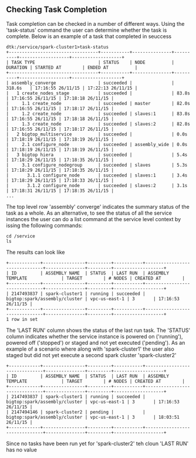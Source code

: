 ## Checking Task Completion
Task completion can be checked in a number of different ways. Using the 'task-status' command the user can determine whether the task is complete. Below is an example of a task that completed in seuccess
```
dtk:/service/spark-cluster1>task-status
+----------------------------------+-----------+---------------+----------+-------------------+-------------------+
| TASK TYPE                        | STATUS    | NODE          | DURATION | STARTED AT        | ENDED AT          |
+----------------------------------+-----------+---------------+----------+-------------------+-------------------+
| assembly_converge                | succeeded |               | 318.6s   | 17:16:55 26/11/15 | 17:22:13 26/11/15 |
|   1 create_nodes_stage           | succeeded |               | 83.8s    | 17:16:55 26/11/15 | 17:18:18 26/11/15 |
|     1.1 create_node              | succeeded | master        | 82.0s    | 17:16:55 26/11/15 | 17:18:17 26/11/15 |
|     1.2 create_node              | succeeded | slaves:1      | 83.8s    | 17:16:55 26/11/15 | 17:18:18 26/11/15 |
|     1.3 create_node              | succeeded | slaves:2      | 82.8s    | 17:16:55 26/11/15 | 17:18:17 26/11/15 |
|   2 bigtop_multiservice          | succeeded |               | 0.0s     | 17:18:19 26/11/15 | 17:18:19 26/11/15 |
|     2.1 configure_node           | succeeded | assembly_wide | 0.0s     | 17:18:19 26/11/15 | 17:18:19 26/11/15 |
|   3 bigtop hiera                 | succeeded |               | 5.4s     | 17:18:29 26/11/15 | 17:18:35 26/11/15 |
|     3.1 configure_nodegroup      | succeeded | slaves        | 5.3s     | 17:18:29 26/11/15 | 17:18:35 26/11/15 |
|       3.1.1 configure_node       | succeeded | slaves:1      | 3.4s     | 17:18:29 26/11/15 | 17:18:33 26/11/15 |
|       3.1.2 configure_node       | succeeded | slaves:2      | 3.1s     | 17:18:31 26/11/15 | 17:18:35 26/11/15 |
...
```
The top level row 'assembly' converge' indicates the summary status of the task as a whole.
As an alternative, to see the status of all the service instances the user can do a list command at the service level context by issing the following commands:
```
cd /service
ls

```
The results can look like
```
+------------+----------------+---------+-----------+-------------------------------+---------------+---------+-------------------+
| ID         | ASSEMBLY NAME  | STATUS  | LAST RUN  | ASSEMBLY TEMPLATE             | TARGET        | # NODES | CREATED AT        |
+------------+----------------+---------+-----------+-------------------------------+---------------+---------+-------------------+
| 2147493837 | spark-cluster1 | running | succeeded | bigtop:spark/assembly/cluster | vpc-us-east-1 | 3       | 17:16:53 26/11/15 |
+------------+----------------+---------+-----------+-------------------------------+---------------+---------+-------------------+
1 row in set

```
The 'LAST RUN' column shows the status of the last run task. The 'STATUS' column indicates whether the service instance is powered on ('running'), powered off ('stopped') or staged and not yet executed ('pending').
As an example of a scenario where along with 'spark-cluster1' the user  also staged but did not yet execute a second spark cluster 'spark-cluster2'
```
+------------+----------------+---------+-----------+-------------------------------+---------------+---------+-------------------+
| ID         | ASSEMBLY NAME  | STATUS  | LAST RUN  | ASSEMBLY TEMPLATE             | TARGET        | # NODES | CREATED AT        |
+------------+----------------+---------+-----------+-------------------------------+---------------+---------+-------------------+
| 2147493837 | spark-cluster1 | running | succeeded | bigtop:spark/assembly/cluster | vpc-us-east-1 | 3       | 17:16:53 26/11/15 |
| 2147494146 | spark-cluster2 | pending |           | bigtop:spark/assembly/cluster | vpc-us-east-1 | 3       | 18:03:51 26/11/15 |
+------------+----------------+---------+-----------+-------------------------------+---------------+---------+-------------------+
```
Since no tasks have been run yet for 'spark-cluster2' teh cloun 'LAST RUN' has no value
